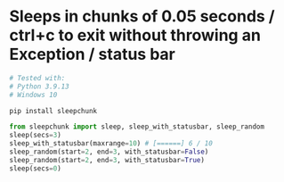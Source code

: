# Sleeps in chunks of 0.05 seconds / ctrl+c to exit without throwing an Exception / status bar 

```python
# Tested with:
# Python 3.9.13
# Windows 10

pip install sleepchunk

from sleepchunk import sleep, sleep_with_statusbar, sleep_random
sleep(secs=3)
sleep_with_statusbar(maxrange=10) # [======] 6 / 10
sleep_random(start=2, end=3, with_statusbar=False)
sleep_random(start=2, end=3, with_statusbar=True)
sleep(secs=0)

```



